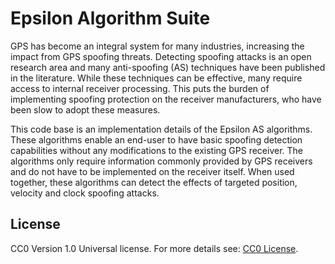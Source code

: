 # Epsilon Algorithm Suite
GPS has become an integral system for many industries, increasing the impact from GPS spoofing threats. Detecting spoofing attacks is an open research area and many anti-spoofing (AS) techniques have been published in the literature. While these techniques can be effective, many require access to internal receiver processing. This puts the burden of implementing spoofing protection on the receiver manufacturers, who have been slow to adopt these measures.
 
This code base is an implementation details of the Epsilon AS algorithms. These algorithms enable an end-user to have basic spoofing detection capabilities without any modifications to the existing GPS receiver. The algorithms only require information commonly provided by GPS receivers and do not have to be implemented on the receiver itself. When used together, these algorithms can detect the effects of targeted position, velocity and clock spoofing attacks.

## License
CC0 Version 1.0 Universal license. For more details see: [CC0 License](https://github.com/cisagov/Epsilon/blob/develop/LICENSE).
 

